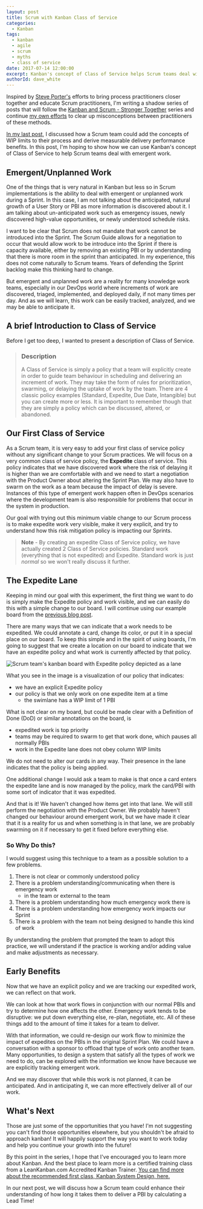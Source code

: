 ```yaml
---
layout: post
title: Scrum with Kanban Class of Service
categories:
  - Kanban
tags:
  - kanban
  - agile
  - scrum
  - myths
  - class of service
date: 2017-07-14 12:00:00
excerpt: Kanban's concept of Class of Service helps Scrum teams deal with emergent work
authorId: dave_white
---
```

Inspired by [Steve Porter's][1] efforts to bring process practitioners closer together and educate Scrum practitioners, I'm writing a shadow series of posts that will follow the [Kanban and Scrum - Stronger Together][2] series and continue [my own efforts][5] to clear up misconceptions between practitioners of these methods.

[In my last post][3], I discussed how a Scrum team could add the concepts of WIP limits to their process and derive measurable delivery performance benefits. In this post, I'm hoping to show how we can use Kanban's concept of Class of Service to help Scrum teams deal with emergent work.

## Emergent/Unplanned Work

One of the things that is very natural in Kanban but less so in Scrum implementations is the ability to deal with emergent or unplanned work during a Sprint. In this case, I am not talking about the anticipated, natural growth of a User Story or PBI as more information is discovered about it. I am talking about un-anticipated work such as emergency issues, newly discovered high-value opportunities, or newly understood schedule risks. 

I want to be clear that Scrum does not mandate that work cannot be introduced into the Sprint. The Scrum Guide allows for a negotiation to occur that would allow work to be introduce into the Sprint if there is capacity available, either by removing an existing PBI or by understanding that there is more room in the sprint than anticipated. In my experience, this does not come naturally to Scrum teams. Years of defending the Sprint backlog make this thinking hard to change.

But emergent and unplanned work are a reality for many knowledge work teams, especially in our DevOps world where increments of work are discovered, triaged, implemented, and deployed daily, if not many times per day. And as we will learn, this work can be easily tracked, analyzed, and we may be able to anticipate it.

## A brief Introduction to Class of Service

Before I get too deep, I wanted to present a description of Class of Service. 

> ### Description 
> A Class of Service is simply a policy that a team will explicitly create in order to guide team behaviour in scheduling and delivering an increment of work. They may take the form of rules for prioritization, swarming, or delaying the uptake of work by the team. There are 4 classic policy examples (Standard, Expedite, Due Date, Intangible) but you can create more or less. It is important to remember though that they are simply a policy which can be discussed, altered, or abandoned.

## Our First Class of Service

As a Scrum team, it is very easy to add your first class of service policy without any significant change to your Scrum practices. We will focus on a very common class of service policy, the **Expedite** class of service. This policy indicates that we have discovered work where the risk of delaying it is higher than we are comfortable with and we need to start a negotiation with the Product Owner about altering the Sprint Plan. We may also have to swarm on the work as a team because the impact of delay is severe. Instances of this type of emergent work happen often in DevOps scenarios where the development team is also responsible for problems that occur in the system in production. 

Our goal with trying out this minimum viable change to our Scrum process is to make expedite work very visible, make it very explicit, and try to understand how this risk mitigation policy is impacting our Sprints.

> **Note** - By creating an expedite Class of Service policy, we have actually created 2 Class of Service policies. Standard work (everything that is not expedited) and Expedite. Standard work is just _normal_ so we won't really discuss it further.

## The Expedite Lane

Keeping in mind our goal with this experiment, the first thing we want to do is simply make the Expedite policy and work visible, and we can easily do this with a simple change to our board. I will continue using our example board from the [previous blog post][3].

There are many ways that we can indicate that a work needs to be expedited. We could annotate a card, change its color, or put it in a special place on our board. To keep this simple and in the spirit of using boards, I'm going to suggest that we create a location on our board to indicate that we have an expedite policy and what work is currently affected by that policy.

![Scrum team's kanban board with Expedite policy depicted as a lane][6]

What you see in the image is a visualization of our policy that indicates:

- we have an explicit Expedite policy
- our policy is that we only work on one expedite item at a time
  - the swimlane has a WIP limit of 1 PBI

What is not clear on my board, but could be made clear with a Definition of Done (DoD) or similar annotations on the board, is 

  - expedited work is top priority
  - teams may be required to swarm to get that work done, which pauses all normally PBIs
  - work in the Expedite lane does not obey column WIP limits

We do not need to alter our cards in any way. Their presence in the lane indicates that the policy is being applied.

One additional change I would ask a team to make is that once a card enters the expedite lane and is now managed by the policy, mark the card/PBI with some sort of indicator that it was expedited. 

And that is it! We haven't changed how items get into that lane. We will still perform the negotiation with the Product Owner. We probably haven't changed our behaviour around emergent work, but we have made it clear that it is a reality for us and when something is in that lane, we are probably swarming on it if necessary to get it fixed before everything else.

### So Why Do this?

I would suggest using this technique to a team as a possible solution to a few problems.

1) There is not clear or commonly understood policy
2) There is a problem understanding/communicating when there is emergency work
    - in the team or external to the team
3) There is a problem understanding how much emergency work there is
4) There is a problem understanding how emergency work impacts our Sprint
5) There is a problem with the team not being designed to handle this kind of work

By understanding the problem that prompted the team to adopt this practice, we will understand if the practice is working and/or adding value and make adjustments as necessary.

## Early Benefits

Now that we have an explicit policy and we are tracking our expedited work, we can reflect on that work. 

We can look at how that work flows in conjunction with our normal PBIs and try to determine how one affects the other. Emergency work tends to be disruptive: we put down everything else, re-plan, negotiate, etc. All of these things add to the amount of time it takes for a team to deliver.  

With that information, we could re-design our work flow to minimize the impact of expedites on the PBIs in the original Sprint Plan. We could have a conversation with a sponsor to offload that type of work onto another team. Many opportunities, to design a system that satisfy all the types of work we need to do, can be explored with the information we know have because we are explicitly tracking emergent work.

And we may discover that while this work is not planned, it can be anticipated. And in anticipating it, we can more effectively deliver all of our work.

## What's Next

Those are just some of the opportunities that you have! I'm not suggesting you can't find those opportunities elsewhere, but you shouldn't be afraid to approach kanban! It will happily support the way you want to work today and help you continue your growth into the future!

By this point in the series, I hope that I've encouraged you to learn more about Kanban. And the best place to learn more is a certified training class from a LeanKanban.com Accredited Kanban Trainer. [You can find more about the recommended first class, Kanban System Design, here.][4]

In our next post, we will discuss how a Scrum team could enhance their understanding of how long it takes them to deliver a PBI by calculating a Lead Time!


[1]: https://www.scrum.org/user/119
[2]: https://www.scrum.org/resources/blog/scrum-and-kanban-stronger-together
[3]: http://www.westerndevs.com/Kanban/Scrum_with_WIP_Limits/
[4]: http://leankanban.com/kmp-i/
[5]: https://agileramblings.com/2013/03/10/the-difference-between-the-kanban-method-and-scrum/
[6]: https://dl.dropboxusercontent.com/u/30830337/Basic%20Scrum%20Board%20With%20Expedite%20Lane.png "Basic Scrum board with Expedite Lane"
